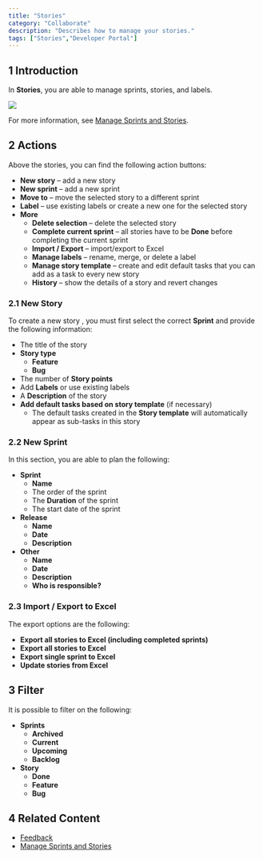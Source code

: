 ```yaml
---
title: "Stories"
category: "Collaborate"
description: "Describes how to manage your stories."
tags: ["Stories","Developer Portal"]
---
```


## 1 Introduction

In **Stories**, you are able to manage sprints, stories, and labels. 

![](attachments/stories.jpg)

For more information, see [Manage Sprints and Stories](/developerportal/howto/managing-your-application-requirements-with-mendix).

## 2 Actions

Above the stories, you can find the following action buttons:

* **New story** – add a new story
* **New sprint** – add a new sprint
* **Move to** – move the selected story to a different sprint
* **Label** – use existing labels or create a new one for the selected story
* **More**
   * **Delete selection** – delete the selected story
   * **Complete current sprint** – all stories have to be **Done** before completing the current sprint 
   * **Import / Export** – import/export to Excel
   * **Manage labels** – rename, merge, or delete a label
   * **Manage story template** – create and edit default tasks that you can add as a task to every new story
   * **History** – show the details of a story and revert changes

### 2.1 New Story

To create a new story , you must first select the correct **Sprint** and provide the following information:

* The title of the story
* **Story type**
    * **Feature**
    * **Bug**
* The number of **Story points**
* Add **Labels** or use existing labels
* A **Description** of the story
* **Add default tasks based on story template** (if necessary)
  * The default tasks created in the **Story template** will automatically appear as sub-tasks in this story

### 2.2 New Sprint

In this section, you are able to plan the following:

* **Sprint**
    * **Name**
    * The order of the sprint
    * The **Duration** of the sprint
    * The start date of the sprint
* **Release**
    * **Name**
    * **Date**
    * **Description**
* **Other**
    * **Name**
    * **Date**
    * **Description**
    * **Who is responsible?**

### 2.3 Import / Export to Excel

The export options are the following:

* **Export all stories to Excel (including completed sprints)**
* **Export all stories to Excel**
* **Export single sprint to Excel**
* **Update stories from Excel**

## 3 Filter

It is possible to filter on the following:

* **Sprints**
    * **Archived**
    * **Current**
    * **Upcoming**
    * **Backlog**
* **Story**
    * **Done**
    * **Feature**
    * **Bug**

## 4 Related Content

* [Feedback](/developerportal/collaborate/feedback)
* [Manage Sprints and Stories](/developerportal/howto/managing-your-application-requirements-with-mendix)

